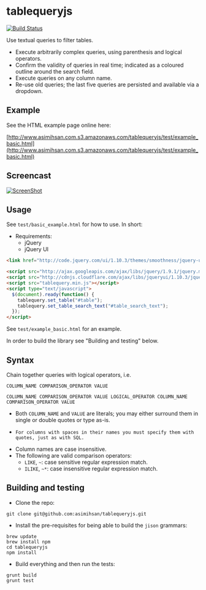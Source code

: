 # tablequeryjs

[![Build Status](https://travis-ci.org/asimihsan/tablequeryjs.png?branch=master)](https://travis-ci.org/asimihsan/tablequeryjs)

Use textual queries to filter tables.

-   Execute arbitrarily complex queries, using parenthesis and logical operators.
-   Confirm the validity of queries in real time; indicated as a coloured outline around the search field.
-   Execute queries on any column name.
-   Re-use old queries; the last five queries are persisted and available via a dropdown.

## Example

See the HTML example page online here:

[http://www.asimihsan.com.s3.amazonaws.com/tablequeryjs/test/example_basic.html](http://www.asimihsan.com.s3.amazonaws.com/tablequeryjs/test/example_basic.html)

## Screencast

[![ScreenShot](https://raw.github.com/asimihsan/tablequeryjs/master/doc/tablequeryjs_screencast.jpg)](http://youtu.be/d0VV6Wlj0aM)

## Usage

See `test/basic_example.html` for how to use. In short:

-   Requirements:
    -   jQuery
    -   jQuery UI

```html
<link href="http://code.jquery.com/ui/1.10.3/themes/smoothness/jquery-ui.css" rel="stylesheet">

<script src="http://ajax.googleapis.com/ajax/libs/jquery/1.9.1/jquery.min.js"></script>
<script src="http://cdnjs.cloudflare.com/ajax/libs/jqueryui/1.10.3/jquery-ui.min.js"></script>
<script src="tablequery.min.js"></script>
<script type="text/javascript">
  $(document).ready(function() {
    tablequery.set_table("#table");
    tablequery.set_table_search_text("#table_search_text");
  });
</script>
```

See `test/example_basic.html` for an example.

In order to build the library see "Building and testing" below.

## Syntax

Chain together queries with logical operators, i.e.

```
COLUMN_NAME COMPARISON_OPERATOR VALUE

COLUMN_NAME COMPARISON_OPERATOR VALUE LOGICAL_OPERATOR COLUMN_NAME COMPARISON_OPERATOR VALUE
```

-   Both `COLUMN_NAME` and `VALUE` are literals; you may either surround them in single or double quotes or type as-is.
  -     For columns with spaces in their names you must specify them with quotes, just as with SQL.
-   Column names are case insensitive.
-   The following are valid comparison operators:
    -   `LIKE`, `~`: case sensitive regular expression match.
    -   `ILIKE`, `~*`: case insensitive regular expression match.

## Building and testing

-   Clone the repo:

```
git clone git@github.com:asimihsan/tablequeryjs.git
```

-   Install the pre-requisites for being able to build the `jison` grammars:

```
brew update
brew install npm
cd tablequeryjs
npm install
```

-   Build everything and then run the tests:

```
grunt build
grunt test
```
